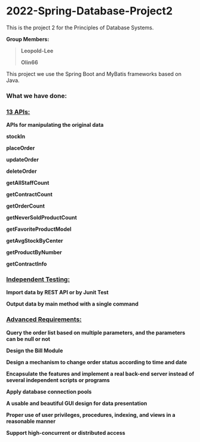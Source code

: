 # 2022-Spring-Database-Project2

This is the project 2 for the Principles of Database Systems.

**Group Members:**

> **Leopold-Lee**
>
> **Olin66**

This project we use the Spring Boot and MyBatis frameworks based on Java.

### What we have done:

### <u>13 APIs:</u>

**APIs for manipulating the original data**

**stockIn**

**placeOrder**

**updateOrder**

**deleteOrder**

**getAllStaffCount**

**getContractCount**

**getOrderCount**

**getNeverSoldProductCount**

**getFavoriteProductModel**

**getAvgStockByCenter**

**getProductByNumber**

**getContractInfo**

### <u>Independent Testing:</u>

**Import data by REST API or by Junit Test**

**Output data by main method with a single command**

### <u>Advanced Requirements:</u>

**Query the order list based on multiple parameters, and the parameters can be null or not**

**Design the Bill Module**

**Design a mechanism to change order status according to time and date**

**Encapsulate the features and implement a real back-end server instead of several independent scripts or programs**

**Apply database connection pools**

**A usable and beautiful GUI design for data presentation**

**Proper use of user privileges, procedures, indexing, and views in a reasonable manner**

**Support high-concurrent or distributed access**

